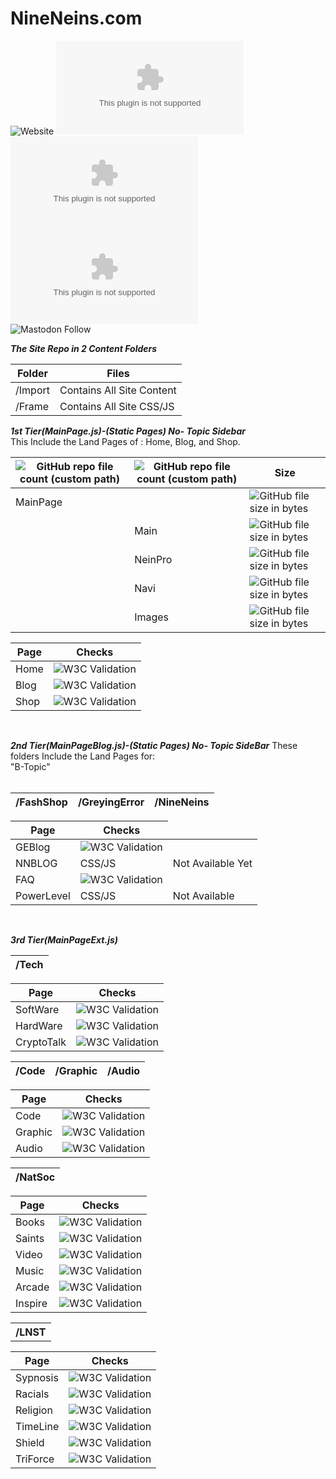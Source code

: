 # NineNeins.com

![Website](https://img.shields.io/website?style=for-the-badge&url=https%3A%2F%2Fwww.NineNeins.com)
![GitHub last commit](https://img.shields.io/github/last-commit/9NeinsG/Nineneins.com?style=for-the-badge)
<br>
![GitHub repo size](https://img.shields.io/github/repo-size/9NeinsG/NineNeins.com?style=for-the-badge)
![GitHub language count](https://img.shields.io/github/languages/count/9NeinsG/NineNeins.com?style=for-the-badge)
<br>
<a>![Mastodon Follow](https://img.shields.io/mastodon/follow/908552?color=brightgreen&domain=https%3A%2F%2Fgab.com%2F&label=%40GreyingError%20on%20Gab&style=for-the-badge)</a>
</br>

***The Site Repo in 2 Content Folders***

<table>
<thead>
<tr>
<th><strong>Folder</strong></th>
<th><strong>Files</strong></th>
</tr>
</thead>
<tbody>
<tr>
<td>/Import</td>
<td>Contains All Site Content</td>
</tr>
<tr>
<td>/Frame</td>
<td>Contains All Site CSS/JS</td>
</tr>
</tbody>
</table>

***1st Tier(MainPage.js)-(Static Pages) No- Topic Sidebar***<br>
This Include the Land Pages of :
Home, Blog, and Shop.
<table>
<thead>
<tr>
<th><img alt="GitHub repo file count (custom path)" src="https://img.shields.io/github/directory-file-count/9NeinsG/NineNeins.com/Frame/JS?label=JS%20Files&style=for-the-badge"></th>
<th><img alt="GitHub repo file count (custom path)" src="https://img.shields.io/github/directory-file-count/9NeinsG/NineNeins.com/Frame/CSS?label=Css%20Files&style=for-the-badge"></th>
<th><strong>Size</strong></th>
</tr>
</thead>
<tbody>
<tr>
<td>MainPage</td>
<td></td>
<td><img alt="GitHub file size in bytes" src="https://img.shields.io/github/size/9NeinsG/NineNeins.com/Frame/JS/MainPageDev.js?style=for-the-badge"</td>
</tr>
<tr>
<td></td>
<td>Main</td>
<td><img alt="GitHub file size in bytes" src="https://img.shields.io/github/size/9NeinsG/NineNeins.com/Frame/CSS/MainPage.css?style=for-the-badge"
</tr>
<tr>
<td></td>
<td>NeinPro</td>
<td><img alt="GitHub file size in bytes" src="https://img.shields.io/github/size/9NeinsG/NineNeins.com/Frame/CSS/Core/NeinPro.css?style=for-the-badge"</td>
</tr>
<tr>
<td></td>
<td>Navi</td>
<td><img alt="GitHub file size in bytes" src="https://img.shields.io/github/size/9NeinsG/NineNeins.com/Frame/CSS/Core/navi.css?style=for-the-badge"></td>
</tr>
<tr>
<td></td>
<td>Images</td>
<td><img alt="GitHub file size in bytes" src="https://img.shields.io/github/size/9NeinsG/NineNeins.com/Frame/CSS/ALL_Images.css?style=for-the-badge"></td>
</tr>
</tbody>
</table> 

<table>
<thead>
<tr>
<th><strong>Page</strong></th>
<th><strong>Checks</strong></th>
</tr>
</thead>
<tbody>
<tr>
<td>Home</td>
<td><img alt="W3C Validation" src="https://img.shields.io/w3c-validation/html?label=W3C&style=for-the-badge&targetUrl=https%3A%2F%2Fwww.NineNeins.com"></td>
</tr>
<tr>
<td>Blog</td>
<td><img alt="W3C Validation" src="https://img.shields.io/w3c-validation/html?label=W3C&style=for-the-badge&targetUrl=https%3A%2F%2Fwww.NineNeins.com%2Fblog"></td>
</tr>
<tr>
<td>Shop</td>
<td><img alt="W3C Validation" src="https://img.shields.io/w3c-validation/html?label=W3C&style=for-the-badge&targetUrl=https%3A%2F%2Fwww.nineneins.com%2Fshop"></td>
</tr>
</tbody>
</table><br>

***2nd Tier(MainPageBlog.js)-(Static Pages) No- Topic SideBar***
These folders Include the Land Pages for:<br>
"B-Topic"<br><br>
<table>
<thead>
<tr>
<th><strong>/FashShop</strong></th>
<th><strong>/GreyingError</strong></th>
<th><strong>/NineNeins</strong></th>
</tr>
</thead>
</table>

<table>
<thead>
<tr>
<th><strong>Page</strong></th>
<th><strong>Checks</strong></th
</tr>
</thead>
<tbody>
<tr>
<td>GEBlog</td>
<td><img alt="W3C Validation" src="https://img.shields.io/w3c-validation/html?label=W3C&style=for-the-badge&targetUrl=https%3A%2F%2Fwww.NineNeins.com%2FB-Topic%2FGreyingErrorBlog.html"></td>
</tr>
<tr>
<td>NNBLOG</td>
<td>CSS/JS</td>
<td>Not Available Yet</td>
</tr>
<tr>
<td>FAQ</td>
<td><img alt="W3C Validation" src="https://img.shields.io/w3c-validation/html?label=W3C&style=for-the-badge&targetUrl=https%3A%2F%2Fwww.NineNeins.com%2FB-Topic%2FFaqBlog"></td>
</tr>
<tr>
<td>PowerLevel</td>
<td>CSS/JS</td>
<td>Not Available</td>
</tr>
</tbody>
</table><br>

***3rd Tier(MainPageExt.js)***
<table>
<thead>
<tr>
<th><strong>/Tech</strong></th>
</tr>
</thead>
<tbody></table>
<table>
<thead>
<tr>
<th><strong>Page</strong></th>
<th><strong>Checks</strong></th
</tr>
</thead>
<tbody>
<tr>
<td>SoftWare</td>
<td><img alt="W3C Validation" src="https://img.shields.io/w3c-validation/html?label=W3C&style=for-the-badge&targetUrl=https%3A%2F%2Fwww.nineneins.com%2FB-Topic%2FTech%2FSoftWare"></td>
</tr>
<tr>
<td>HardWare</td>
<td><img alt="W3C Validation" src="https://img.shields.io/w3c-validation/html?label=W3C&style=for-the-badge&targetUrl=https%3A%2F%2Fwww.nineneins.com%2FB-Topic%2FTech%2FHardWare"></td>
</tr>
<tr>
<td>CryptoTalk</td>
<td><img alt="W3C Validation" src="https://img.shields.io/w3c-validation/html?label=W3C&style=for-the-badge&targetUrl=https%3A%2F%2Fwww.nineneins.com%2FB-Topic%2FTech%2FCryptoTalk"></td>
</tr>
</tbody>
</table>

<table>
<thead>
<tr>
<th><strong>/Code</strong></th>
<th><strong>/Graphic</strong></th>
<th><strong>/Audio</strong></th>
</tr>
</thead>
</table>

<table>
<thead>
<tr>
<th><strong>Page</strong></th>
<th><strong>Checks</strong></th
</tr>
</thead>
<tbody>
<tr>
<td>Code</td>
<td><img alt="W3C Validation" src="https://img.shields.io/w3c-validation/html?label=W3C&style=for-the-badge&targetUrl=https%3A%2F%2Fwww.nineneins.com%2FB-Topic%2FGreyingError%2FCode%2FFashCode"></td>
</tr>
<tr>
<td>Graphic</td>
<td><img alt="W3C Validation" src="https://img.shields.io/w3c-validation/html?label=W3C&style=for-the-badge&targetUrl=https%3A%2F%2Fwww.nineneins.com%2FB-Topic%2FGreyingError%2FGraphic%2FFashPhoto"></td>
</tr>
<tr>
<td>Audio</td>
<td><img alt="W3C Validation" src="https://img.shields.io/w3c-validation/html?label=W3C&style=for-the-badge&targetUrl=https%3A%2F%2Fwww.nineneins.com%2FB-Topic%2FGreyingError%2FMusic%2FFashAlong"></td>
</tr>
</tbody>
</table>

<table>
<thead>
<tr>
<th><strong>/NatSoc</strong></th>
<table>
<thead>
<tr>
<th><strong>Page</strong></th>
<th><strong>Checks</strong></th>
</tr>
</thead>
<tbody>
<tr>
<td>Books</td>
<td><img alt="W3C Validation" src="https://img.shields.io/w3c-validation/html?label=W3C&style=for-the-badge&targetUrl=https%3A%2F%2Fwww.NineNeins.com%2FB-Topic%2FNatSoc%2Fbooks.html"></td>
</tr>
<tr>
<td>Saints</td>
<td><img alt="W3C Validation" src="https://img.shields.io/w3c-validation/html?label=W3C&style=for-the-badge&targetUrl=https%3A%2F%2Fwww.NineNeins.com%2FB-Topic%2FNatSoc%2Fsaints.html"></td>
</tr>
<tr>
<td>Video</td>
<td><img alt="W3C Validation" src="https://img.shields.io/w3c-validation/html?label=W3C&style=for-the-badge&targetUrl=https%3A%2F%2Fwww.NineNeins.com%2FB-Topic%2FNatSoc%2Fvideo.html"></td>
</tr>
<tr>
<td>Music</td>
<td><img alt="W3C Validation" src="https://img.shields.io/w3c-validation/html?label=W3C&style=for-the-badge&targetUrl=https%3A%2F%2Fwww.NineNeins.com%2FB-Topic%2FNatSoc%2Fmusic.html"></td>
</tr>
<tr>
<td>Arcade</td>
<td><img alt="W3C Validation" src="https://img.shields.io/w3c-validation/html?label=W3C&style=for-the-badge&targetUrl=https%3A%2F%2Fwww.NineNeins.com%2FB-Topic%2FNatSoc%2Farcade.html"></td>
</tr>
<tr>
<td>Inspire</td>
<td><img alt="W3C Validation" src="https://img.shields.io/w3c-validation/html?style=for-the-badge&targetUrl=https%3A%2F%2Fwww.NineNeins.com%2FB-Topic%2FNatSoc%2Finspiration.html"></td>
</tr>
</tbody>
</table>
 
<table>
<thread>
<th><strong>/LNST</strong></th>
</tr>
</thead>
</table>
<table>
<thead>
<tr>
<th><strong>Page</strong></th>
<th><strong>Checks</strong></th
</tr>
</thead>
<tbody>
<tr>
<td>Sypnosis</td>
<td><img alt="W3C Validation" src="https://img.shields.io/w3c-validation/html?label=W3C&style=for-the-badge&targetUrl=https%3A%2F%2Fwww.nineneins.com%2FB-Topic%2FGreyingError%2FLNST%2FSynopsis"></td>
</tr>
<tr>
<td>Racials</td>
<td><img alt="W3C Validation" src="https://img.shields.io/w3c-validation/html?label=W3C&style=for-the-badge&targetUrl=https%3A%2F%2Fwww.nineneins.com%2FB-Topic%2FGreyingError%2FLNST%2FRace"></td>
</tr>
<tr>
<td>Religion</td>
<td><img alt="W3C Validation" src="https://img.shields.io/w3c-validation/html?label=W3C&style=for-the-badge&targetUrl=https%3A%2F%2Fwww.nineneins.com%2FB-Topic%2FGreyingError%2FLNST%2FReligion"></td>
</tr>
<tr>
<td>TimeLine</td>
<td><img alt="W3C Validation" src="https://img.shields.io/w3c-validation/html?label=W3C&style=for-the-badge&targetUrl=https%3A%2F%2Fwww.nineneins.com%2FB-Topic%2FGreyingError%2FLNST%2FTimeLine"></td>
</tr>
<tr>
<td>Shield</td>
<td><img alt="W3C Validation" src="https://img.shields.io/w3c-validation/html?label=W3C&style=for-the-badge&targetUrl=https%3A%2F%2Fwww.nineneins.com%2FB-Topic%2FGreyingError%2FLNST%2FShield"></td>
</tr>
<tr>
<td>TriForce</td>
<td><img alt="W3C Validation" src="https://img.shields.io/w3c-validation/html?label=W3C&style=for-the-badge&targetUrl=https%3A%2F%2Fwww.nineneins.com%2FB-Topic%2FGreyingError%2FLNST%2FTriForce"></td>
</tr>
</tbody>
</table>
